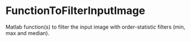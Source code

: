 # FunctionToFilterInputImage
Matlab function(s) to filter the input image with order-statistic filters (min, max and median).
